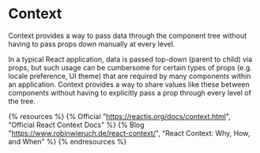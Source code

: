 # Context

Context provides a way to pass data through the component tree without having to pass props down manually at every level.

In a typical React application, data is passed top-down (parent to child) via props, but such usage can be cumbersome for certain types of props (e.g. locale preference, UI theme) that are required by many components within an application. Context provides a way to share values like these between components without having to explicitly pass a prop through every level of the tree.

{% resources %}
  {% Official "https://reactjs.org/docs/context.html", "Official React Context Docs" %}
  {% Blog "https://www.robinwieruch.de/react-context/", "React Context: Why, How, and When" %}
{% endresources %}
